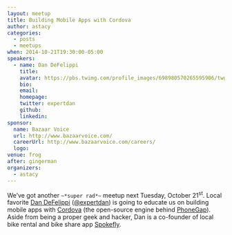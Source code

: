 ```yaml
---
layout: meetup
title: Building Mobile Apps with Cordova
author: astacy
categories:
  - posts
  - meetups
when: 2014-10-21T19:30:00-05:00
speakers:
  - name: Dan DeFelippi
    title:
    avatar: https://pbs.twimg.com/profile_images/698980570265595906/twgFYIHA_400x400.jpg
    bio:
    email:
    homepage:
    twitter: expertdan
    github:
    linkedin:
sponsor:
  name: Bazaar Voice
  url: http://www.bazaarvoice.com/
  careerUrl: http://www.bazaarvoice.com/careers/
  logo:
venue: frog
after: gingerman
organizers:
  - astacy
---
```


We&#8217;ve got another `~*super rad*~` meetup next Tuesday, October 21<sup>st</sup>. Local favorite [Dan DeFelippi][1] ([@expertdan][2]) is going to educate us on building mobile apps with [Cordova][3] (the open-source engine behind [PhoneGap][4]). Aside from being a proper geek and hacker, Dan is a co-founder of local bike rental and bike share app [Spokefly][5].

[1]: http://driverdan.com
[2]: https://twitter.com/expertdan
[3]: http://cordova.apache.org
[4]: http://phonegap.com
[5]: https://twitter.com/Spokefly
